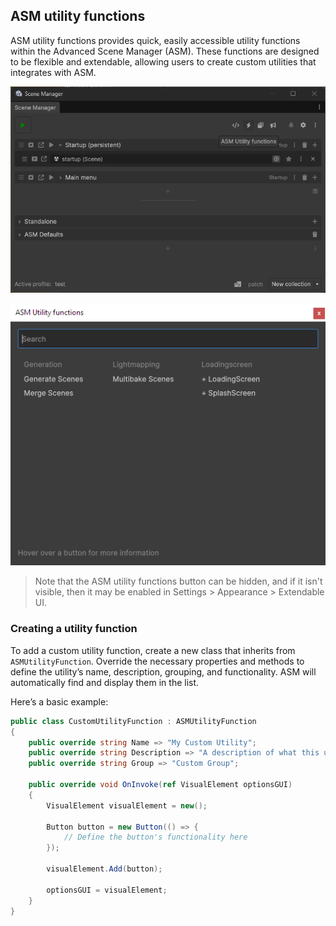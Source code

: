 ## ASM utility functions

ASM utility functions provides quick, easily accessible utility functions within the Advanced Scene Manager (ASM). These functions are designed to be flexible and extendable, allowing users to create custom utilities that integrates with ASM.

![](../image/main-button-utility-functions.png)

![](../image/window-utility-functions.png)

> Note that the ASM utility functions button can be hidden, and if it isn't visible, then it may be enabled in Settings > Appearance > Extendable UI.
### Creating a utility function

To add a custom utility function, create a new class that inherits from `ASMUtilityFunction`. Override the necessary properties and methods to define the utility’s name, description, grouping, and functionality. ASM will automatically find and display them in the list. 

Here’s a basic example:

```csharp
public class CustomUtilityFunction : ASMUtilityFunction
{
    public override string Name => "My Custom Utility";
    public override string Description => "A description of what this utility does.";
    public override string Group => "Custom Group";

    public override void OnInvoke(ref VisualElement optionsGUI)
    {
        VisualElement visualElement = new();

        Button button = new Button(() => { 
            // Define the button's functionality here
        });

        visualElement.Add(button); 

        optionsGUI = visualElement;
    }
}
```
